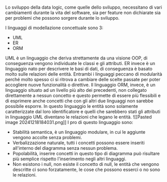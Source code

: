 Lo sviluppo della data logic, come quelle dello sviluppo, necessitano di vari cambiamenti durante la vita del software, sia per feature non dichiarate sia per problemi che possono sorgere durante lo sviluppo.

I linguaggi di modellazione concettuale sono 3:
- UML
- ER
- ORM

UML è un linguaggio che deriva strettamente da una visione OOP, di conseguenza vengono individuate le classi e gli attributi.
ER invece è un linguaggio nato per descrivere le basi di dati, di conseguenza è basato molto sulle relazioni delle entità.
Entrambi i linguaggi peccano di modularità perché molto spesso ci si ritrova a cambiare delle scelte passate per poter accogliere nuove funzionalità o direttive.
Il linguaggio ORM, invece, è un linguaggio situato ad un livello più alto dei precedenti, non collegato direttamente a nessun concetto e questo permette di essere più flessibili e di esprimere anche concetti che con gli altri due linguaggi non sarebbe possibile esporre.
In questo linguaggio le entità sono solamente caratterizzate dal loro identificatore e quelli che sarebbero stati gli attributi in linguaggio UML diventano le relazioni che legano le entità.
![[Pasted image 20241218184031.png]]
I pro di questo linguaggio sono:
- Stabilità semantica, è un linguaggio modulare, in cui le aggiunte vengono accolte senza problemi.
- Verbalizzazione naturale, tutti i concetti possono essere inseriti all'interno del diagramma senza nessun problema.
- Popolabilità, inserire concetti in questo tipo di diagramma può risultare più semplice rispetto l'inserimento negli altri linguaggi. 
- Non esistono i null, non esiste il concetto di null, le entità che vengono descritte ci sono forzatamente, le cose che possono esserci o no sono le relazioni.